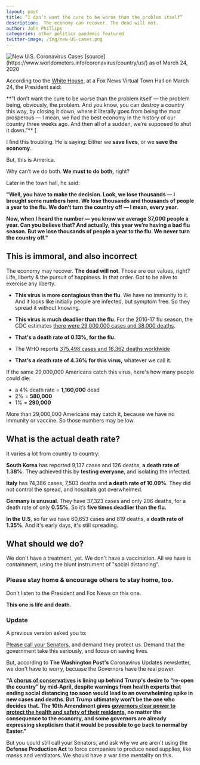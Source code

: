 ```yaml
---
layout: post
title: “I don’t want the cure to be worse than the problem itself” 
description:  The economy can recover. The dead will not. 
author: John Phillips
categories: other politics pandemic featured
twitter-image: /img/new-US-cases.png
---
```


<div markdown="1">
<img src="{{page.twitter-image}}" class="full-width" alt="New U.S. Coronavirus Cases">
[source](https://www.worldometers.info/coronavirus/country/us/) as of March 24, 2020
</div>
	
According too the [White House](https://www.whitehouse.gov/briefings-statements/remarks-president-trump-vice-president-pence-members-coronavirus-task-force-fox-news-virtual-town-hall/), at a Fox News Virtual Town Hall on March 24, the President said:

<div class="lite" markdown="1">
**"I don’t want the cure to be worse than the problem itself — the problem being, obviously, the problem.  And you know, you can destroy a country this way, by closing it down, where it literally goes from being the most prosperous — I mean, we had the best economy in the history of our country three weeks ago.  And then all of a sudden, we’re supposed to shut it down."** [
</div>

<!--more--> 
<a name="jump"></a>

I find this troubling. He is saying: Either we **save lives**, or we **save the economy**. 

But, this is America. 

Why can’t we do both. **We must to do both,** right?


Later in the town hall, he said:

<div class="lite" markdown="1">

**"Well, you have to make the decision.  Look, we lose thousands — I brought some numbers here.  We lose thousands and thousands of people a year to the flu.  We don’t turn the country off — I mean, every year.**

**Now, when I heard the number — you know we average 37,000 people a year.  Can you believe that?  And actually, this year we’re having a bad flu season.  But we lose thousands of people a year to the flu. We never turn the country off."**
</div>

## This is immoral, and also incorrect 

The economy may recover. **The dead will not**. Those are our values, right? Life, liberty & the pursuit of happiness. In that order. Got to be alive to exercise any liberty.

- **This virus is more contagious than the flu**. We have no immunity to it. And it looks like initially people are infected, but symptom free. So they spread it without knowing.

- **This virus is much deadlier than the flu**. For the 2016-17 flu season, the CDC estimates [there were 29,000,000 cases and 38,000 deaths](https://www.cdc.gov/flu/about/burden/index.html).

- **That's a death rate of 0.13%, for the flu**. 

- The WHO reports [375,498 cases and 16,362 deaths worldwide](https://experience.arcgis.com/experience/685d0ace521648f8a5beeeee1b9125cd )

- **That’s a death rate of 4.36% for this virus,** whatever we call it.

If the same 29,000,000 Americans catch this virus, here's how many people could die:

- a 4% death rate = **1,160,000** dead
- 2% = **580,000**
- 1% = **290,000** 

More than 29,000,000 Americans may catch it, because we have no immunity or vaccine. So those numbers may be low.

## What is the actual death rate?

It varies a lot from country to country:

**South Korea** has reported 9,137 cases and 126 deaths, **a death rate of 1.38%.** They achieved this by **testing everyone**, and isolating the infected. 

**Italy** has 74,386 cases, 7,503 deaths and **a death rate of 10.09%**. They did not control the spread, and hospitals got overwhelmed.

**Germany is unusual**. They have 37,323 cases and only 206 deaths, for a death rate of only **0.55%**. So it’s **five times deadlier than the flu.** 

**In the U.S**, so far we have 60,653 cases and 819 deaths, a **death rate of 1.35%**. And it's early days, it's still spreading. 

## What should we do?

We don't have a treatment, yet. We don't have a vaccination. All we have is containment, using the blunt instrument of "social distancing".

### Please stay home & encourage others to stay home, too. 

Don't listen to the President and Fox News on this one. 

**This one is life and death**.

### Update

A previous version asked you to:

[Please call your Senators](https://www.senate.gov/general/contact_information/senators_cfm.cfm?State=CO), and demand they protect us. Demand that the government take this seriously, and focus on saving lives.

But, according to **The Washington Post's** Coronavirus Updates newsletter, we don't have to worry, becuase the Governors have the real power.

<div class="lite" markdown="1">

**"A [chorus of conservatives][1] is lining up behind Trump's desire to “re-open the country” by mid-April, despite warnings from health experts that ending social distancing too soon would lead to an overwhelming spike in new cases and deaths. But Trump ultimately won't be the one who decides that. The 10th Amendment gives [governors clear power to protect the health and safety of their residents,][2] no matter the consequence to the economy, and some governors are already expressing skepticism that it would be possible to go back to normal by Easter."**

[1]: https://www.washingtonpost.com/nation/2020/03/25/coronavirus-glenn-beck-trump/?utm_campaign=wp_to_your_health&utm_content=2020_03_25&utm_medium=email&utm_source=newsletter&wpisrc=nl_tyh&wpmk=1

[2]: https://www.washingtonpost.com/politics/2020/03/25/why-trump-wont-have-final-say-whether-people-go-back-work/?utm_campaign=wp_to_your_health&utm_content=2020_03_25&utm_medium=email&utm_source=newsletter&wpisrc=nl_tyh&wpmk=1

</div>

But you could still call your Senators, and ask why we are aren't using the **Defense Production Act** to force companies to produce need supplies, like masks and ventilators. We should have a war time mentality on this.
	


